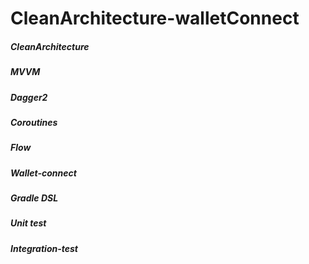 # CleanArchitecture-walletConnect
##### CleanArchitecture
##### MVVM
##### Dagger2
##### Coroutines
##### Flow
##### Wallet-connect
##### Gradle DSL
##### Unit test
##### Integration-test

